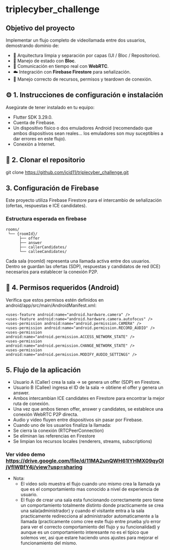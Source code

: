 # triplecyber_challenge

## Objetivo del proyecto

Implementar un flujo completo de videollamada entre dos usuarios, demostrando dominio de:

- 🧱 Arquitectura limpia y separación por capas (UI / Bloc / Repositorios).
- 🔄 Manejo de estado con **Bloc**.
- 🎥 Comunicación en tiempo real con **WebRTC**.
- ☁️ Integración con **Firebase Firestore** para señalización.
- 🧹 Manejo correcto de recursos, permisos y teardown de conexión.

## ⚙️ 1. Instrucciones de configuración e instalación

Asegúrate de tener instalado en tu equipo:

- Flutter SDK 3.29.0.
- Cuenta de Firebase.
- Un dispositivo físico o dos emuladores Android (recomendado que ambos dispositivos sean reales... los emuladores son muy suceptibles a dar errores en este flujo).
- Conexión a Internet.

## 🔸 2. Clonar el repositorio

git clone https://github.com/jcid11/triplecyber_challenge.git

## 3. Configuración de Firebase

Este proyecto utiliza Firebase Firestore para el intercambio de señalización (ofertas, respuestas e ICE candidates).

### Estructura esperada en firebase

```text
rooms/
 └── {roomId}/
      ├── offer
      ├── answer
      ├── callerCandidates/
      └── calleeCandidates/
```

Cada sala (roomId) representa una llamada activa entre dos usuarios.
Dentro se guardan las ofertas (SDP), respuestas y candidatos de red (ICE) necesarios para establecer la conexión P2P.

## 🔸 4. Permisos requeridos (Android)

Verifica que estos permisos estén definidos en android/app/src/main/AndroidManifest.xml:

```text
<uses-feature android:name="android.hardware.camera" />
<uses-feature android:name="android.hardware.camera.autofocus" />
<uses-permission android:name="android.permission.CAMERA" />
<uses-permission android:name="android.permission.RECORD_AUDIO" />
<uses-permission android:name="android.permission.ACCESS_NETWORK_STATE" />
<uses-permission android:name="android.permission.CHANGE_NETWORK_STATE" />
<uses-permission android:name="android.permission.MODIFY_AUDIO_SETTINGS" />
```
## 5. Flujo de la aplicación

- Usuario A (Caller) crea la sala → se genera un offer (SDP) en Firestore.
- Usuario B (Callee) ingresa el ID de la sala → obtiene el offer y genera un answer.
- Ambos intercambian ICE candidates en Firestore para encontrar la mejor ruta de conexión.
- Una vez que ambos tienen offer, answer y candidates, se establece una conexión WebRTC P2P directa.
- Audio y video fluyen entre dispositivos sin pasar por Firebase.
- Cuando uno de los usuarios finaliza la llamada:
- Se cierra la conexión (RTCPeerConnection)
- Se eliminan las referencias en Firestore
- Se limpian los recursos locales (renderers, streams, subscriptions)

### Ver video demo https://drive.google.com/file/d/11MA2unQWH61lYHMX09qyOIjVfIWBfY4j/view?usp=sharing

- Nota:
  * El video solo muestra el flujo cuando uno mismo crea la llamada ya que es el comportamiento mas conocido a nivel de experiencia de usuario.
  * El flujo de crear una sala esta funcionando correctamente pero tiene un comportamiento totalmente distinto donde practicamente se crea una sala(administrador) y cuando el visitante entra a       la sala practicamente redirecciona al administrador automaticamente a la llamada (practicamente como cree este flujo entre prueba y/o error para ver el correcto comportamiento del flujo y su     funcionalidad) y aunque es un comportamiento interesante no es el tipico que solemos ver, asi que estare haciendo unos ajustes para mejorar el funcionamiento del mismo.
